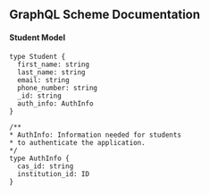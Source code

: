 ## GraphQL Scheme Documentation

#### Student Model
```
type Student {
  first_name: string
  last_name: string
  email: string
  phone_number: string
  _id: string
  auth_info: AuthInfo
}

/**
* AuthInfo: Information needed for students
* to authenticate the application.
*/
type AuthInfo {
  cas_id: string
  institution_id: ID
}
```